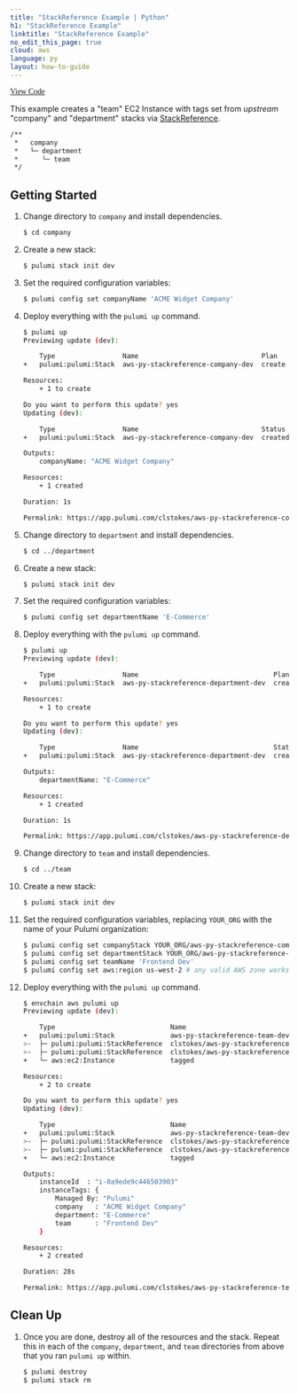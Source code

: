 ```yaml
---
title: "StackReference Example | Python"
h1: "StackReference Example"
linktitle: "StackReference Example"
no_edit_this_page: true
cloud: aws
language: py
layout: how-to-guide
---
```


<!-- WARNING: this page was generated by a tool. Do not edit it by hand. -->
<!-- To change it, please see https://github.com/pulumi/docs/tree/master/tools/mktutorial. -->

<p class="mb-4 flex">
    <a class="flex flex-wrap items-center rounded-md text-lg text-white bg-blue-600 border-2 border-blue-600 px-2 mr-2 whitespace-no-wrap hover:text-white" style="height: 45px; font-family: 'Gilroy'; " href="https://github.com/pulumi/examples/tree/master/aws-py-stackreference" target="_blank">
        <span><i class="fab fa-github pr-2"></i> View Code</span>
    </a>
</p>


This example creates a "team" EC2 Instance with tags set from _upstream_ "company" and "department" 
stacks via [StackReference](https://www.pulumi.com/docs/intro/concepts/stack/#stackreferences).

```sh
/**
 *   company
 *   └─ department
 *      └─ team
 */
```

## Getting Started

1. Change directory to `company` and install dependencies.

    ```bash
    $ cd company
    ````

1. Create a new stack:

    ```bash
    $ pulumi stack init dev
    ```

1. Set the required configuration variables:

    ```bash
    $ pulumi config set companyName 'ACME Widget Company'
    ```

1. Deploy everything with the `pulumi up` command. 

    ```bash
    $ pulumi up
    Previewing update (dev):

        Type                 Name                               Plan
    +   pulumi:pulumi:Stack  aws-py-stackreference-company-dev  create

    Resources:
        + 1 to create

    Do you want to perform this update? yes
    Updating (dev):

        Type                 Name                               Status
    +   pulumi:pulumi:Stack  aws-py-stackreference-company-dev  created

    Outputs:
        companyName: "ACME Widget Company"

    Resources:
        + 1 created

    Duration: 1s

    Permalink: https://app.pulumi.com/clstokes/aws-py-stackreference-company/dev/updates/1
    ```

1. Change directory to `department` and install dependencies.

    ```bash
    $ cd ../department
    ````

1. Create a new stack:

    ```bash
    $ pulumi stack init dev
    ```

1. Set the required configuration variables:

    ```bash
    $ pulumi config set departmentName 'E-Commerce'
    ```

1. Deploy everything with the `pulumi up` command. 

    ```bash
    $ pulumi up
    Previewing update (dev):

        Type                 Name                                  Plan
    +   pulumi:pulumi:Stack  aws-py-stackreference-department-dev  create

    Resources:
        + 1 to create

    Do you want to perform this update? yes
    Updating (dev):

        Type                 Name                                  Status
    +   pulumi:pulumi:Stack  aws-py-stackreference-department-dev  created

    Outputs:
        departmentName: "E-Commerce"

    Resources:
        + 1 created

    Duration: 1s

    Permalink: https://app.pulumi.com/clstokes/aws-py-stackreference-department/dev/updates/1
    ```

1. Change directory to `team` and install dependencies.

    ```bash
    $ cd ../team
    ````

1. Create a new stack:

    ```bash
    $ pulumi stack init dev
    ```

1. Set the required configuration variables, replacing `YOUR_ORG` with the name of your Pulumi organization:

    ```bash
    $ pulumi config set companyStack YOUR_ORG/aws-py-stackreference-company/dev
    $ pulumi config set departmentStack YOUR_ORG/aws-py-stackreference-department/dev
    $ pulumi config set teamName 'Frontend Dev'
    $ pulumi config set aws:region us-west-2 # any valid AWS zone works
    ```

1. Deploy everything with the `pulumi up` command. 

    ```bash
    $ envchain aws pulumi up
    Previewing update (dev):

        Type                             Name                                           Plan
    +   pulumi:pulumi:Stack              aws-py-stackreference-team-dev                 create
    >-  ├─ pulumi:pulumi:StackReference  clstokes/aws-py-stackreference-department/dev  read
    >-  ├─ pulumi:pulumi:StackReference  clstokes/aws-py-stackreference-company/dev     read
    +   └─ aws:ec2:Instance              tagged                                         create

    Resources:
        + 2 to create

    Do you want to perform this update? yes
    Updating (dev):

        Type                             Name                                           Status
    +   pulumi:pulumi:Stack              aws-py-stackreference-team-dev                 created
    >-  ├─ pulumi:pulumi:StackReference  clstokes/aws-py-stackreference-company/dev     read
    >-  ├─ pulumi:pulumi:StackReference  clstokes/aws-py-stackreference-department/dev  read
    +   └─ aws:ec2:Instance              tagged                                         created

    Outputs:
        instanceId  : "i-0a9ede9c446503903"
        instanceTags: {
            Managed By: "Pulumi"
            company   : "ACME Widget Company"
            department: "E-Commerce"
            team      : "Frontend Dev"
        }

    Resources:
        + 2 created

    Duration: 28s

    Permalink: https://app.pulumi.com/clstokes/aws-py-stackreference-team/dev/updates/1
    ```

## Clean Up

1. Once you are done, destroy all of the resources and the stack. Repeat this in each 
of the `company`, `department`, and `team` directories from above that you ran `pulumi up` within.

    ```bash
    $ pulumi destroy
    $ pulumi stack rm
    ```

